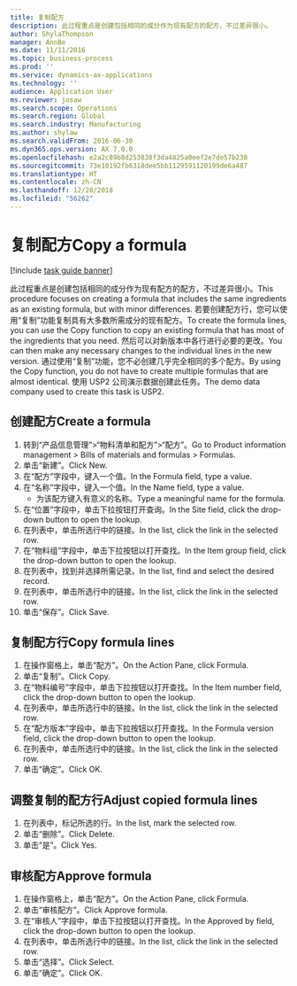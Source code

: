 ```yaml
---
title: 复制配方
description: 此过程重点是创建包括相同的成分作为现有配方的配方，不过差异很小。
author: ShylaThompson
manager: AnnBe
ms.date: 11/11/2016
ms.topic: business-process
ms.prod: ''
ms.service: dynamics-ax-applications
ms.technology: ''
audience: Application User
ms.reviewer: josaw
ms.search.scope: Operations
ms.search.region: Global
ms.search.industry: Manufacturing
ms.author: shylaw
ms.search.validFrom: 2016-06-30
ms.dyn365.ops.version: AX 7.0.0
ms.openlocfilehash: e2a2c89b8d253838f3da4825a0eef2e7de57b238
ms.sourcegitcommit: 73e10192fb6318dee5bb1129591120199de6a487
ms.translationtype: HT
ms.contentlocale: zh-CN
ms.lasthandoff: 12/20/2018
ms.locfileid: "56262"
---
```

# <a name="copy-a-formula"></a><span data-ttu-id="67537-103">复制配方</span><span class="sxs-lookup"><span data-stu-id="67537-103">Copy a formula</span></span>

[!include [task guide banner](../../includes/task-guide-banner.md)]

<span data-ttu-id="67537-104">此过程重点是创建包括相同的成分作为现有配方的配方，不过差异很小。</span><span class="sxs-lookup"><span data-stu-id="67537-104">This procedure focuses on creating a formula that includes the same ingredients as an existing formula, but with minor differences.</span></span> <span data-ttu-id="67537-105">若要创建配方行，您可以使用“复制”功能复制具有大多数所需成分的现有配方。</span><span class="sxs-lookup"><span data-stu-id="67537-105">To create the formula lines, you can use the Copy function to copy an existing formula that has most of the ingredients that you need.</span></span> <span data-ttu-id="67537-106">然后可以对新版本中各行进行必要的更改。</span><span class="sxs-lookup"><span data-stu-id="67537-106">You can then make any necessary changes to the individual lines in the new version.</span></span> <span data-ttu-id="67537-107">通过使用“复制”功能，您不必创建几乎完全相同的多个配方。</span><span class="sxs-lookup"><span data-stu-id="67537-107">By using the Copy function, you do not have to create multiple formulas that are almost identical.</span></span> <span data-ttu-id="67537-108">使用 USP2 公司演示数据创建此任务。</span><span class="sxs-lookup"><span data-stu-id="67537-108">The demo data company used to create this task is USP2.</span></span>


## <a name="create-a-formula"></a><span data-ttu-id="67537-109">创建配方</span><span class="sxs-lookup"><span data-stu-id="67537-109">Create a formula</span></span>
1. <span data-ttu-id="67537-110">转到“产品信息管理”>“物料清单和配方”>“配方”。</span><span class="sxs-lookup"><span data-stu-id="67537-110">Go to Product information management > Bills of materials and formulas > Formulas.</span></span>
2. <span data-ttu-id="67537-111">单击“新建”。</span><span class="sxs-lookup"><span data-stu-id="67537-111">Click New.</span></span>
3. <span data-ttu-id="67537-112">在“配方”字段中，键入一个值。</span><span class="sxs-lookup"><span data-stu-id="67537-112">In the Formula field, type a value.</span></span>
4. <span data-ttu-id="67537-113">在“名称”字段中，键入一个值。</span><span class="sxs-lookup"><span data-stu-id="67537-113">In the Name field, type a value.</span></span>
    * <span data-ttu-id="67537-114">为该配方键入有意义的名称。</span><span class="sxs-lookup"><span data-stu-id="67537-114">Type a meaningful name for the formula.</span></span>  
5. <span data-ttu-id="67537-115">在“位置”字段中，单击下拉按钮打开查询。</span><span class="sxs-lookup"><span data-stu-id="67537-115">In the Site field, click the drop-down button to open the lookup.</span></span>
6. <span data-ttu-id="67537-116">在列表中，单击所选行中的链接。</span><span class="sxs-lookup"><span data-stu-id="67537-116">In the list, click the link in the selected row.</span></span>
7. <span data-ttu-id="67537-117">在“物料组”字段中，单击下拉按钮以打开查找。</span><span class="sxs-lookup"><span data-stu-id="67537-117">In the Item group field, click the drop-down button to open the lookup.</span></span>
8. <span data-ttu-id="67537-118">在列表中，找到并选择所需记录。</span><span class="sxs-lookup"><span data-stu-id="67537-118">In the list, find and select the desired record.</span></span>
9. <span data-ttu-id="67537-119">在列表中，单击所选行中的链接。</span><span class="sxs-lookup"><span data-stu-id="67537-119">In the list, click the link in the selected row.</span></span>
10. <span data-ttu-id="67537-120">单击“保存”。</span><span class="sxs-lookup"><span data-stu-id="67537-120">Click Save.</span></span>

## <a name="copy-formula-lines"></a><span data-ttu-id="67537-121">复制配方行</span><span class="sxs-lookup"><span data-stu-id="67537-121">Copy formula lines</span></span>
1. <span data-ttu-id="67537-122">在操作窗格上，单击“配方”。</span><span class="sxs-lookup"><span data-stu-id="67537-122">On the Action Pane, click Formula.</span></span>
2. <span data-ttu-id="67537-123">单击“复制”。</span><span class="sxs-lookup"><span data-stu-id="67537-123">Click Copy.</span></span>
3. <span data-ttu-id="67537-124">在“物料编号”字段中，单击下拉按钮以打开查找。</span><span class="sxs-lookup"><span data-stu-id="67537-124">In the Item number field, click the drop-down button to open the lookup.</span></span>
4. <span data-ttu-id="67537-125">在列表中，单击所选行中的链接。</span><span class="sxs-lookup"><span data-stu-id="67537-125">In the list, click the link in the selected row.</span></span>
5. <span data-ttu-id="67537-126">在“配方版本”字段中，单击下拉按钮以打开查找。</span><span class="sxs-lookup"><span data-stu-id="67537-126">In the Formula version field, click the drop-down button to open the lookup.</span></span>
6. <span data-ttu-id="67537-127">在列表中，单击所选行中的链接。</span><span class="sxs-lookup"><span data-stu-id="67537-127">In the list, click the link in the selected row.</span></span>
7. <span data-ttu-id="67537-128">单击“确定”。</span><span class="sxs-lookup"><span data-stu-id="67537-128">Click OK.</span></span>

## <a name="adjust-copied-formula-lines"></a><span data-ttu-id="67537-129">调整复制的配方行</span><span class="sxs-lookup"><span data-stu-id="67537-129">Adjust copied formula lines</span></span>
1. <span data-ttu-id="67537-130">在列表中，标记所选的行。</span><span class="sxs-lookup"><span data-stu-id="67537-130">In the list, mark the selected row.</span></span>
2. <span data-ttu-id="67537-131">单击“删除”。</span><span class="sxs-lookup"><span data-stu-id="67537-131">Click Delete.</span></span>
3. <span data-ttu-id="67537-132">单击“是”。</span><span class="sxs-lookup"><span data-stu-id="67537-132">Click Yes.</span></span>

## <a name="approve-formula"></a><span data-ttu-id="67537-133">审核配方</span><span class="sxs-lookup"><span data-stu-id="67537-133">Approve formula</span></span>
1. <span data-ttu-id="67537-134">在操作窗格上，单击“配方”。</span><span class="sxs-lookup"><span data-stu-id="67537-134">On the Action Pane, click Formula.</span></span>
2. <span data-ttu-id="67537-135">单击“审核配方”。</span><span class="sxs-lookup"><span data-stu-id="67537-135">Click Approve formula.</span></span>
3. <span data-ttu-id="67537-136">在“审核人”字段中，单击下拉按钮以打开查找。</span><span class="sxs-lookup"><span data-stu-id="67537-136">In the Approved by field, click the drop-down button to open the lookup.</span></span>
4. <span data-ttu-id="67537-137">在列表中，单击所选行中的链接。</span><span class="sxs-lookup"><span data-stu-id="67537-137">In the list, click the link in the selected row.</span></span>
5. <span data-ttu-id="67537-138">单击“选择”。</span><span class="sxs-lookup"><span data-stu-id="67537-138">Click Select.</span></span>
6. <span data-ttu-id="67537-139">单击“确定”。</span><span class="sxs-lookup"><span data-stu-id="67537-139">Click OK.</span></span>

